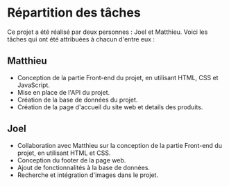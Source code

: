 # Répartition des tâches

Ce projet a été réalisé par deux personnes : Joel et Matthieu. Voici les tâches qui ont été attribuées à chacun d'entre eux :

## Matthieu

- Conception de la partie Front-end du projet, en utilisant HTML, CSS et JavaScript.
- Mise en place de l'API du projet.
- Création de la base de données du projet.
- Création de la page d'accueil du site web et details des produits.

## Joel

- Collaboration avec Matthieu sur la conception de la partie Front-end du projet, en utilisant HTML et CSS.
- Conception du footer de la page web.
- Ajout de fonctionnalités à la base de données.
- Recherche et intégration d'images dans le projet.